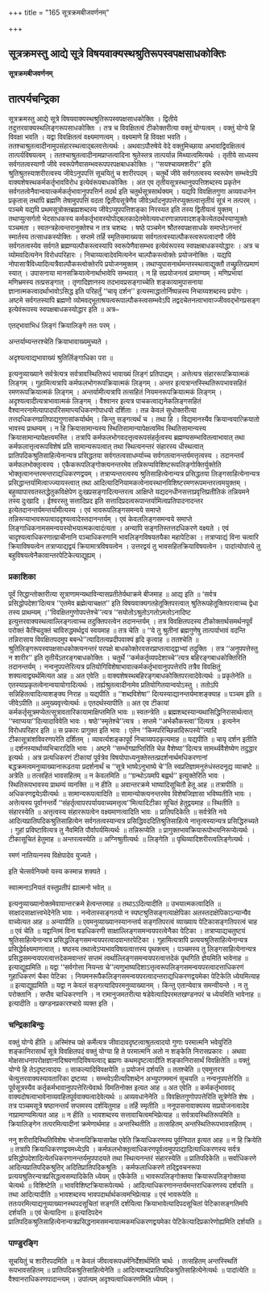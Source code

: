 +++
title = "165 सूत्रक्रमबीजवर्णनम्"

+++


## सूत्रक्रमस्तु आद्ये सूत्रे विषयवाक्यस्थश्रुतिरूपस्वपक्षसाधकोक्तिः

**सूत्रक्रमबीजवर्णनम्**

## **तात्पर्यचन्द्रिका**

सूत्रक्रमस्तु आद्ये सूत्रे विषयवाक्यस्थश्रुतिरूपस्वपक्षसाधकोक्तिः । द्वितीये तदुत्तरवाक्यस्थलिङ्गरूपसाधकोक्तिः । तत्र च विवक्षितत्वं टीकोक्तरीत्या वक्तुं योग्यत्वम् । वक्तुं योग्ये हि विवक्षा भवति । यद्वा विवक्षितत्वं वक्ष्यमाणत्वम् । वक्ष्यमाणे हि विवक्षा भवति । ततश्चाश्रुतत्वादीनामुपसंहारस्थत्वाद्बलवत्तेत्यर्थः । अथवाऽपौरुषेये वेदे वक्तुमिच्छाया अभावाद्विवक्षितत्वं तात्पर्यविषयत्वम् । ततश्चाश्रुतत्वादीनामप्राप्तत्वादिना श्रुतेस्तत्र तात्पर्यान्न मिथ्यात्वमित्यर्थः । तृतीये साध्यस्य सर्वगतत्वस्याणौ जीवे स्वरूपेणैवासम्भवरूपपरपक्षबाधकोक्तिः । ‘‘सयश्चायमशरीर’’ इति श्रुतिश्रुतस्याशरीरत्वस्य जीवेऽनुपपत्तिं सूचयितुं च शारीरपदम् । चतुर्थे जीवे सर्वगतत्वस्य स्वरूपेण सम्भवेऽपि वाक्यशेषस्थकर्मकर्तृभावविरोध इत्येवंरूपबाधकोक्तिः । अत एव तृतीयसूत्रस्थानुपपत्तिशब्दस्य प्रकृतेन सर्वगतत्वेनैवान्वयात्कर्मकर्तृभावानुपपत्तिर्न तदर्थ इति चतुर्थसूत्रसार्थक्यम् । यद्यपि विवक्षितगुणा अव्यवधानेन प्रकृतास् तथापि ब्रह्मणि तेषामुपपत्तिं वदता द्वितीयसूत्रेणैव जीवेऽर्थादनुपपत्तेरप्युक्तत्वात्तृतीयं सूत्रं न तत्परम् । पञ्चमे यद्यपि प्रथमसूत्रोक्तब्रह्मशब्दस्य जीवेऽप्युपपत्तिशङ्का निरस्यत इति तस्य द्वितीयत्वं युक्तम् । तथाप्युत्सर्गतो भेदसाधकस्य कर्मकर्तृभावस्योपोद्बलकादेतमेवेत्यवधारणान्नापवादशङ्केत्येतदर्थस्याप्युक्तेः पञ्चमता । स्वतन्त्रहेत्वन्तरानुक्तेश्च न तत्र चशब्दः । षष्ठे पञ्चमेन श्रौतस्वपक्षसाधके समाप्तेऽनन्तरं स्मार्तस्य तत्साधकस्योक्तिः । सप्तमे तर्हि स्मृतिसमाख्यया सर्वगतत्वस्याल्पौकस्त्वरूपत्वादणौ जीवे सर्वगतत्वस्येव सर्वगते ब्रह्मण्यल्पौकस्त्वस्यापि स्वरूपेणैवासम्भव इत्येवंरूपस्य स्वपक्षबाधकस्योद्धारः । अत्र च व्योमवदित्यनेन विरोधपरिहारः । निचाय्यत्वादेवमित्यनेन चाल्पौकस्त्वोक्तेः प्रयोजनोक्तिः । यद्यपि नोपासात्रैविध्यादित्यत्रैवाल्पौकस्त्वोक्तेरपि प्रयोजनमुक्तम् । तथाप्युपासनार्थमन्तस्स्थत्वाद्युक्तौ तच्छ्रुतिरप्रमाणं स्यात् । उपासनाया मानसक्रियात्वेनार्थाभावेपि सम्भवात् । न हि सप्रयोजनत्वं प्रामाण्यम् । मणिप्रभायां मणिभ्रमस्य तत्प्रसङ्गात् । तृणादिज्ञानस्य तदभावप्रसङ्गाच्चेति शङ्कायामुपासनाया ज्ञानात्मकत्वादर्थाभावोऽसिद्ध इति परिहर्तुं ‘‘चायृ दर्शन’’ इत्यस्माद्धातोर्निष्पन्नस्य निचाय्यशब्दस्य प्रयोगः । अष्टमे सर्वगतस्यापि ब्रह्मणो व्योमवद्भूताश्रयत्वरूपाल्पौकस्त्वसम्भवेऽपि तद्वदचेतनत्वाभावाज्जीववद्भोगप्रसङ्ग इत्येवंरूपस्य स्वपक्षबाधकस्योद्धार इति ॥ अत्र–

एतद्भावाभिधं लिङ्गं क्रियालिङ्गे ततः परम् ।

अन्तर्याम्यन्तरश्चेति क्रियाभावाख्यमुच्यते ।

अदृश्यत्वाद्यभावाख्यं श्रुतिर्लिङ्गाधिका परा ॥

इत्यनुव्याख्याने सर्वत्रेत्यत्र सर्वत्रावस्थितिरूपं भावाख्यं लिङ्गं प्रतिपाद्यम् । अत्तेत्यत्र संहाररूपक्रियात्मकं लिङ्गम् । गुहामित्यत्रापि कर्मफलभोगरूपक्रियात्मकं लिङ्गम् । अन्तर इत्यत्रान्तस्स्थितिरूपभावसहितं रमणरूपक्रियात्मकं लिङ्गम् । अन्तर्यामीत्यत्रापि तत्सहितं नियमनरूपक्रियात्मकं लिङ्गम् । अदृश्यत्वादीत्यत्राभावात्मकं लिङ्गम् । वैश्वानर इत्यत्र पाचकत्वाद्यनेकलिङ्गसहितं वैश्वानरनामेत्यापादपरिसमाप्त्यधिकरणोपाधयो दर्शिताः । तन्न केवलं सुधोक्तरीत्या तत्तदधिकरणप्रतिपाद्यगुणासांकर्यार्थम् । किन्तु सङ्गत्यर्थं च । तथा हि । विद्यमानस्यैव क्रियान्वयात्क्रियातो भावस्य प्राथम्यम् । न हि क्रियासामान्यस्य स्थितिसामान्यापेक्षत्वमिव स्थितिसामान्यस्य क्रियासामान्यापेक्षत्वमस्ति । तत्रापि कर्मफलभोगवदत्तृत्वरूपसंहर्तृत्वस्य ब्रह्मण्यसम्भावितत्वाभावात् तथा कर्मफलात्तृत्वरूपविशेषं प्रति सामान्यरूपत्वात् तथा स्थित्यनन्तरं संहारस्य धीस्थत्वात् प्रातिपदिकश्रुतिसाहित्येनान्यत्र प्रसिद्धतया सर्वगतत्वसाधर्म्याच्च सर्वगतत्वानन्तर्यमत्तृत्वस्य । तदानन्तर्यं कर्मफलभोक्तृत्वस्य । एकैकरूपलिङ्गोक्त्यनन्तरमेव तन्निरूप्यविशिष्टरूपलिङ्गोक्तिर्युक्तेति भोक्तृत्वानन्तरमन्तराद्यधिकरणद्वयम् । तत्राप्यन्तरत्वस्य श्रुतिसाहित्येनान्यत्र प्रसिद्धतया लिङ्गसाहित्येनान्यत्र प्रसिद्धान्तर्यामित्वाज्ज्यायस्त्वात् तथा आदित्यादिनियामकत्वेनावस्थानविशिष्टरमणरूपमन्तरत्वमयुक्तम् । बहुव्यापारवतस्तद्धेतुकविक्षेपेण दुःखप्रसङ्गादित्यन्तरत्व आक्षिप्ते यद्यदनधीनसत्ताप्रवृत्तिप्रतीतिकं तन्नियमने तस्य दुःखादि । ईश्वरस्तु सत्तादिप्रद इति सत्तादिप्रदत्वरूपान्तर्यामित्वप्रतिपादनादन्तर इत्येतदानन्तर्यमन्तर्यामीत्यस्य । एवं भावरूपलिङ्गसमन्वये समाप्ते तन्निरूप्याभावरूपत्वाददृश्यत्वादेस्तदानन्तर्यम् । एवं केवललिङ्गसमन्वये समाप्ते लिङ्गाधिकनामसमन्वयस्योभयात्मकत्वादंत्यता । अन्यापि सङ्गतिस्तत्तदधिकरणे वक्ष्यते । एवं चादृश्यत्वाधिकरणात्प्राचीनानि पञ्चाधिकरणानि भावलिङ्गविषयतयैका महापेटिका । तत्राप्याद्यं विना चत्वारि क्रियाविषयत्वेन तत्राप्याद्यद्वयं क्रियामात्रविषयत्वेन । उत्तरद्वयं तु भावसहितक्रियाविषयत्वेन । पादांत्योपांत्ये तु बहुविषयत्वेनैकावान्तरपेटिकेत्याद्यूह्यम् ।

### **प्रकाशिका**

पूर्वं सिद्धान्तोक्तरीत्या सूत्राणामन्यथाविन्यासप्रतीतेर्यथाक्रमे बीजमाह ॥ आद्य इति ॥ ‘सर्वत्र प्रसिद्धोपदेशा’दित्यत्र ‘‘एतमेव ब्रह्मेत्याचक्षत’’ इति विषयवाक्यगतहेतूक्तिपरत्वात् श्रुतिरूपहेतूक्तिपरत्वाच्च द्वेधा तस्य प्राथम्यम् ।‘‘विवक्षितगुणोपपत्तेश्चे’’त्यत्र ‘‘सयोतोऽश्रुतोऽगतोऽमतोऽनादिष्ट इत्युत्तरवाक्यस्थत्वाल्लिङ्गत्वाच्च तदुक्तिपरत्वेन तदानन्तर्यम् । तत्र विवक्षितपदस्य टीकोक्तार्थसमर्थनपूर्वं परोक्तं कैश्चिदुक्तं चाविरुद्धमर्थद्वयं स्वयमाह ॥ तत्र चेति ॥ ‘‘ये तु श्रुतीनां ब्रह्मगुणेषु तात्पर्याभावं वदन्ति तन्निरासाय विवक्षितपदमुप बबन्धे’’त्यादितत्वप्रदीपवाक्यं हृदि कृत्वाह ॥ ततश्चेति ॥ श्रुतिलिङ्गरूपस्वपक्षसाधकोक्त्यनन्तरं परपक्षे बाधकोक्तेरवसरप्राप्तत्वाद्द्वाभ्यां तदुक्तिः । तत्र ‘‘अनुपपत्तेस्तु न शारीर’’ इति तृतीयेंऽतरङ्गबाधकोक्तिः । चतुर्थे ‘‘कर्मकर्तृव्यपदेशाच्चे’’त्यत्र बहिरङ्गबाधकोक्तिरिति तदानन्तर्यम् । नन्वनुपपत्तेरित्यत्र प्रतियोगिविशेषाभावात्कर्मकर्तृभावानुपपत्तेरपि तत्रैव विवक्षितुं शक्यत्वाद्व्यर्थमित्यत आह ॥ अत एवेति ॥ वाक्यशेषस्थबहिरङ्गबाधकोक्तिपरत्वादेवेत्यर्थः ॥ प्रकृतेनेति ॥ एतस्याप्रकृतत्वेनान्वयायोगादित्यर्थः । तर्ह्यश्रुतत्वादीनामेव प्रतियोगितयान्वयोऽस्तु । ततोऽपि सन्निहितत्वादित्याशङ्क्य निराह ॥ यद्यपीति ॥ ‘‘शब्दविशेषा’’ दित्यस्याद्यानन्तर्यमाशङ्क्याह ॥ पञ्चम इति ॥ जीवेऽपीति ॥ अमुख्यवृत्त्येत्यर्थः ॥ एतदर्थस्यापीति ॥ अत एव टीकायां कर्मकर्तृसूत्रमप्येतत्सूत्रावतारिकायामाक्षिप्तमिति भावः ॥ स्वतन्त्रेति ॥ ब्रह्मशब्दस्यान्यथासिद्धिनिरासार्थत्वात् ‘‘स्वाप्यया’’दित्यादाविवेति भावः । षष्ठे‘‘स्मृतेश्चे’’त्यत्र । सप्तमे ‘‘अर्भकौकस्त्वा’’दित्यत्र । इत्यनेन विरोधपरिहार इति ॥ स प्रकारः प्रागुक्त इति भावः । एतेन ‘‘किमपरिच्छिन्नादिरूपस्ये’’त्यादि टीकासूत्रांशविवरणपरेति दर्शितम् । व्यावर्त्यशङ्कापूर्वं निचाय्यपदकृत्यमाह ॥ यद्यपीति ॥ चायृ दर्शन इतीति ॥ दर्शनस्यार्थाव्यभिचारादिति भावः । अष्टमे ‘‘सम्भोगप्राप्तिरिति चेन्न वैशेष्या’’दित्यत्र सामर्थ्यवैशेष्येण तदुद्धार इत्यर्थः । अत्र प्रत्यधिकरणं टीकायां पूर्वत्रेव विषयोपाध्यनुक्तेस्तत्प्रदर्शनार्थमधिकरणानां बद्धक्रमत्वमनुव्याख्यानारूढतया प्रदर्शनार्थं च ‘‘सूत्रे भाष्येऽनुभाष्ये चे’’ति स्वप्रतिज्ञामनुरुंधंस्तदनूद्य व्याचष्टे ॥ अत्रेति ॥ तत्सहितं भावसहितम् ॥ न केवलमिति ॥ ‘‘ग्रन्थोऽयमपि बह्वर्थ’’ इत्युक्तेरिति भावः । स्थितिरूपभावस्य प्राथम्यं व्यनक्ति ॥ न हीति ॥ अवान्तरक्रमे भाष्यादिसूचितौ हेतू आह ॥ तत्रापीति ॥ अधिकरणद्वयेऽपीत्यर्थः ॥ सामान्यरूपत्वादिति ॥ सामान्योक्त्यनन्तरमेव विशेषजिज्ञासा भविष्यतीति भावः । अत्तेत्यस्य पूर्वानन्तर्ये ‘‘संहर्तृत्वापरपर्यायवाच्यमत्तृत्व’’मित्यादिटीका सूचितं हेतुद्वयमाह ॥ स्थितीति ॥ संहारस्येति ॥ अत्तृत्वस्य संहाररूपत्वेन वक्ष्यमाणत्वादिति भावः ॥ प्रातिपदिकेति ॥ सर्वत्रेति नये आदित्यप्रातिपदिकश्रुतिसाहित्येन सर्वगतत्वस्यान्यत्र प्रसिद्धिवददितिश्रुतिसाहित्ये नात्तृत्वस्यान्यत्र प्रसिद्धिरुच्यते । गुहां प्रविष्टावित्यत्र तु नैवमिति पौर्वापर्यमित्यर्थः ॥ तन्निरूप्येति ॥ प्रागुक्तभावक्रियारूपोभयनिरूप्येत्यर्थः । टीकासूचितं हेतुमाह ॥ अन्तरत्वस्येति ॥ अग्निश्रुतीत्यर्थः ॥ लिङ्गेति ॥ पृथिव्यादिशरीरत्वलिङ्गेत्यर्थः ।

रमणं नातियत्नस्य विक्षेपादेव युज्यते ।

इति चेत्सर्वनियमो यस्य कस्मान्न शक्यते ।

स्वात्मनाऽनियतं वस्तुप्रतीपं ह्यात्मनो भवेत् ॥

इत्यनुव्याख्यानोक्तमेवावान्तरक्रमे हेत्वन्तरमाह ॥ तथाऽऽदित्यादीति ॥ उभयात्मकत्वादिति ॥ साक्षादसाक्षात्त्वभेदेनेति भावः । नन्वेतास्सङ्गतयो न स्पष्टश्रुतिसङ्गत्याक्षेपिका अतस्तदाक्षेपिकाऽन्यान्यैव वाच्येत्यत आह ॥ अन्यापीति ॥ एवमनुव्याख्यानस्यानन्तर्य सङ्गतिपरत्वं व्याख्याय पेटिकासङ्गतिपरत्वं चाह ॥ एवं चेति ॥ यद्वान्तिमं विना षडधिकरणी साक्षाल्लिङ्गसमन्वयपरत्वेनैका पेटिका । तत्राप्याद्यचतुष्टयं श्रुतिसाहित्येनान्यत्र प्रसिद्धलिङ्गसमन्वयपरत्वादवान्तरपेटिका । गुहामित्यत्रापि प्रत्ययश्रुतिसाहित्येनान्यत्र प्रसिद्धेर्वक्ष्यमाणत्वात् । षष्ठस्य तथात्वेऽप्यभावविषयत्वात्तस्य पृथक्त्वम् । पञ्चमस्य तु लिङ्गसाहित्येनान्यत्र प्रसिद्धसमन्वयपरत्वात्तदेकमवान्तरं सप्तमं त्वर्थाल्लिङ्गसमन्वयपरत्वात्तदेकं पृथगिति ज्ञेयमिति भावेनाह ॥ इत्याद्यूह्यमिति ॥ यद्वा ‘‘सर्वगोत्ता नियन्ता चे’’त्यणुभाष्यदिशाऽत्तृत्वरूपलिङ्गसमन्वयपरत्वादत्ताधिकरणं गुहाधिकरणं चैका पेटिका । नियमनरूपैकलिङ्गसमन्वयपरत्वादन्तराद्यधिकरणद्वयमेका पेटिकेति ध्येयमित्याह ॥ इत्याद्यूह्यमिति ॥ यद्वा न केवलं सङ्गत्यादिपरमनुव्याख्यानम् । किन्तु एतान्येवात्र समन्वीयन्ते । न तु परोक्तानि । सप्तैव चाधिकरणानि । न रामानुजमतरीत्या षडेवेत्यादिपरमतखण्डनपरं च ध्येयमिति भावेनाह ॥ इत्यादीति ॥ खण्डनप्रकारश्चाग्रे व्यक्त इति ।

### **चन्द्रिकाबिन्दुः**

वक्तुं योग्ये हीति ॥ अस्मिंश्च पक्षे कर्मेत्यत्र जीवादावदृष्टत्वाश्रुतत्वादयो गुणाः परमात्मनि भवेयुरिति शङ्कानिरासार्थं सूत्रे विवक्षितपदं वक्तुं योग्या हि ते परमात्मनि अतो न शङ्केति निरासप्रकारः । अथवा मोक्षसाधनापरोक्षज्ञानादिश्रवणादिविषयत्वाद् ब्रह्मणः कथमदृष्टत्वादीति शङ्कानिरासार्थं विवक्षितेति ॥ वक्तुं योग्ये हि तेऽदृष्टत्वादयः ॥ साकल्यादिविवक्षयेति ॥ प्रयोजनं दर्शयति ॥ ततश्चेति ॥ एवमुत्तरत्र चेत्युत्तरवाक्यस्यावतारिका द्रष्टव्या । सम्भवेऽपीत्यपिशब्देन अभ्युपगममानं सूचयति ॥ नन्वनुपपत्तेरिति ॥ पूर्वसूत्रस्यैव कर्तृकर्मभावानुपपत्तेरित्येवार्थः विमतिनोक्त इत्यत आह ॥ अत एवेति ॥ कर्मकर्तृभाववद् वाक्यदोषत्वाभावेनाव्यवहितपूर्ववाक्यत्वादेवेत्यर्थः ॥ अव्यवधानेनेति ॥ विवक्षितगुणोपपत्तेरिति सूत्रेणेति शेषः । तत्र पञ्चमसूत्रे षष्ठानन्तर्यं सप्तमस्य दर्शयितुमाह ॥ तर्हि स्मृतीति ॥ ननूपासनावाक्यस्य सप्रयोजनत्वादेव नाप्रामाण्यमित्यत आह ॥ न हीति ॥ भावशब्दस्य सत्तावाचित्वमभिप्रेत्याह ॥ सर्वत्रावस्थितिरूपमिति ॥ क्रियालिङ्गेन तत्परमित्यादीनां क्रमेणार्थमाह ॥ अन्तस्थितीति ॥ तत्सहितम् अन्तस्थितिरूपभावसहितम् ।

ननु शरीरादिस्थितिविशेषः भोजनादिक्रियासापेक्ष एवेति क्रियाधिकरणस्य पूर्वनिपात इत्यत आह ॥ न हि क्रियेति ॥ तत्रापि क्रियाधिकरणद्वयमध्येऽपि । कर्मफलभोक्तृत्वाधिकरणपूर्वत्वमुपपाद्यादित्याधिकरणस्य सर्वत्र प्रसिद्धोपदेशादित्येतधिकरणानन्तर्यमुपपादयते तथा स्थित्यनन्तरं संहारस्येति ॥ प्रातिपदिकेति ॥ सर्वाधिकरणे आदित्यप्रातिपदिकश्रुतिर् अदितिप्रातिपदिकश्रुतिः । कर्मफलाधिकरणे तद्द्विवचनरूपा प्रत्ययश्रुतिरन्यत्रप्रसिद्धत्वसम्पादिकेति ध्येयम् ॥ एकैकेति ॥ भावरूपलिङ्गोक्तया क्रियारूपलिङ्गोक्तया चेत्यर्थः ॥ विशिष्टेति ॥ भावविशिष्टक्रियारूपेत्यर्थः । आदित्याधिकरणानन्तर्यमन्तराधिकरणस्य दर्शयति ॥ तथा आदित्यादीति ॥ भावशब्दस्य भावपदार्थार्थकत्वमभिप्रेत्याह ॥ एवं भावरूपेति ॥ ततःपरमित्याद्यनुव्याख्यानस्थपदसूचितां सङ्गतिं दर्शयित्वा क्रियाभावेत्यादिपदसूचितां पेटिकासङ्गतिमपि दर्शयति ॥ एवं चेत्यादिना ॥ इत्यादिपदेन प्रातिपदिकश्रुतिसाहित्येनान्यत्रप्रसिद्धनामसमन्वयात्मकमधिकरणद्वयमेका पेटिकेत्यादिप्रकारेणोह्यमिति दर्शयति ॥

### **पाण्डुरङ्गि**

सूचयितुं च शारीरपदमिति ॥ न केवलं जीवत्वरूपधर्मनिर्देशार्थमिति चार्थः । तत्सहितम् अन्तस्स्थितिं रूपभावसहितम् ॥ प्रातिपदिकश्रुतिसाहित्येनेति ॥ आदित्यशब्दप्रातिपदिकश्रुतिसाहित्येनेत्यर्थः ॥ पादांत्येति ॥ वैश्वानराधिकरणपादान्त्यम् । उपांत्यम् अदृश्यत्वाधिकरणमिति ध्येयम् ।

